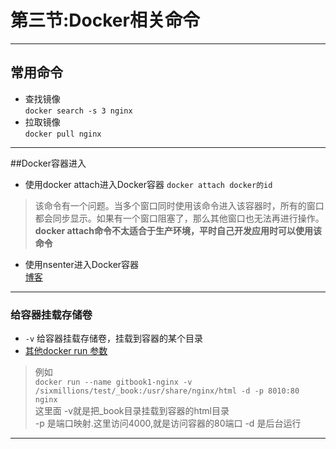 # 第三节:Docker相关命令

---
## 常用命令
- 查找镜像  
`docker search -s 3 nginx`  
- 拉取镜像  
`docker pull nginx`  

---
##Docker容器进入
- 使用docker attach进入Docker容器
`docker attach docker的id`  
> 该命令有一个问题。当多个窗口同时使用该命令进入该容器时，所有的窗口都会同步显示。如果有一个窗口阻塞了，那么其他窗口也无法再进行操作。  
**docker attach命令不太适合于生产环境，平时自己开发应用时可以使用该命令**

- 使用nsenter进入Docker容器  
[博客](https://www.cnblogs.com/xhyan/p/6593075.html)

---
### 给容器挂载存储卷
- `-v` 给容器挂载存储卷，挂载到容器的某个目录
- [其他docker run 参数](https://www.cnblogs.com/yfalcon/p/9044246.html)
> 例如  
`docker run --name gitbook1-nginx -v /sixmillions/test/_book:/usr/share/nginx/html -d -p 8010:80 nginx`  
这里面 -v就是把_book目录挂载到容器的html目录  
-p 是端口映射.这里访问4000,就是访问容器的80端口
-d 是后台运行  

---




